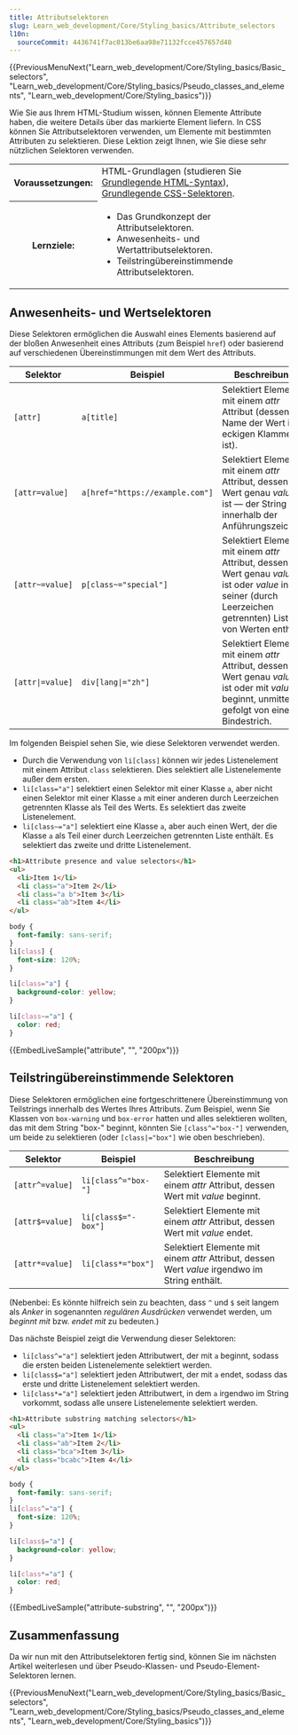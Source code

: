 ```yaml
---
title: Attributselektoren
slug: Learn_web_development/Core/Styling_basics/Attribute_selectors
l10n:
  sourceCommit: 4436741f7ac013be6aa98e71132fcce457657d48
---
```


{{PreviousMenuNext("Learn_web_development/Core/Styling_basics/Basic_selectors", "Learn_web_development/Core/Styling_basics/Pseudo_classes_and_elements", "Learn_web_development/Core/Styling_basics")}}

Wie Sie aus Ihrem HTML-Studium wissen, können Elemente Attribute haben, die weitere Details über das markierte Element liefern. In CSS können Sie Attributselektoren verwenden, um Elemente mit bestimmten Attributen zu selektieren. Diese Lektion zeigt Ihnen, wie Sie diese sehr nützlichen Selektoren verwenden.

<table>
  <tbody>
    <tr>
      <th scope="row">Voraussetzungen:</th>
      <td>
        HTML-Grundlagen (studieren Sie
        <a href="/de/docs/Learn_web_development/Core/Structuring_content/Basic_HTML_syntax"
          >Grundlegende HTML-Syntax</a
        >), <a href="/de/docs/Learn_web_development/Core/Styling_basics/Basic_selectors">Grundlegende CSS-Selektoren</a>.
      </td>
    </tr>
    <tr>
      <th scope="row">Lernziele:</th>
      <td>
        <ul>
          <li>Das Grundkonzept der Attributselektoren.</li>
          <li>Anwesenheits- und Wertattributselektoren.</li>
          <li>Teilstringübereinstimmende Attributselektoren.</li>
        </ul>
      </td>
    </tr>
  </tbody>
</table>

## Anwesenheits- und Wertselektoren

Diese Selektoren ermöglichen die Auswahl eines Elements basierend auf der bloßen Anwesenheit eines Attributs (zum Beispiel `href`) oder basierend auf verschiedenen Übereinstimmungen mit dem Wert des Attributs.

| Selektor         | Beispiel                        | Beschreibung                                                                                                                                                 |
| ---------------- | ------------------------------- | ------------------------------------------------------------------------------------------------------------------------------------------------------------ |
| `[attr]`         | `a[title]`                      | Selektiert Elemente mit einem _attr_ Attribut (dessen Name der Wert in eckigen Klammern ist).                                                                |
| `[attr=value]`   | `a[href="https://example.com"]` | Selektiert Elemente mit einem _attr_ Attribut, dessen Wert genau _value_ ist — der String innerhalb der Anführungszeichen.                                   |
| `[attr~=value]`  | `p[class~="special"]`           | Selektiert Elemente mit einem _attr_ Attribut, dessen Wert genau _value_ ist oder _value_ in seiner (durch Leerzeichen getrennten) Liste von Werten enthält. |
| `[attr\|=value]` | `div[lang\|="zh"]`              | Selektiert Elemente mit einem _attr_ Attribut, dessen Wert genau _value_ ist oder mit _value_ beginnt, unmittelbar gefolgt von einem Bindestrich.            |

Im folgenden Beispiel sehen Sie, wie diese Selektoren verwendet werden.

- Durch die Verwendung von `li[class]` können wir jedes Listenelement mit einem Attribut `class` selektieren. Dies selektiert alle Listenelemente außer dem ersten.
- `li[class="a"]` selektiert einen Selektor mit einer Klasse `a`, aber nicht einen Selektor mit einer Klasse `a` mit einer anderen durch Leerzeichen getrennten Klasse als Teil des Werts. Es selektiert das zweite Listenelement.
- `li[class~="a"]` selektiert eine Klasse `a`, aber auch einen Wert, der die Klasse `a` als Teil einer durch Leerzeichen getrennten Liste enthält. Es selektiert das zweite und dritte Listenelement.

```html live-sample___attribute
<h1>Attribute presence and value selectors</h1>
<ul>
  <li>Item 1</li>
  <li class="a">Item 2</li>
  <li class="a b">Item 3</li>
  <li class="ab">Item 4</li>
</ul>
```

```css live-sample___attribute
body {
  font-family: sans-serif;
}
li[class] {
  font-size: 120%;
}

li[class="a"] {
  background-color: yellow;
}

li[class~="a"] {
  color: red;
}
```

{{EmbedLiveSample("attribute", "", "200px")}}

## Teilstringübereinstimmende Selektoren

Diese Selektoren ermöglichen eine fortgeschrittenere Übereinstimmung von Teilstrings innerhalb des Wertes Ihres Attributs. Zum Beispiel, wenn Sie Klassen von `box-warning` und `box-error` hatten und alles selektieren wollten, das mit dem String "box-" beginnt, könnten Sie `[class^="box-"]` verwenden, um beide zu selektieren (oder `[class|="box"]` wie oben beschrieben).

| Selektor        | Beispiel            | Beschreibung                                                                                   |
| --------------- | ------------------- | ---------------------------------------------------------------------------------------------- |
| `[attr^=value]` | `li[class^="box-"]` | Selektiert Elemente mit einem _attr_ Attribut, dessen Wert mit _value_ beginnt.                |
| `[attr$=value]` | `li[class$="-box"]` | Selektiert Elemente mit einem _attr_ Attribut, dessen Wert mit _value_ endet.                  |
| `[attr*=value]` | `li[class*="box"]`  | Selektiert Elemente mit einem _attr_ Attribut, dessen Wert _value_ irgendwo im String enthält. |

(Nebenbei: Es könnte hilfreich sein zu beachten, dass `^` und `$` seit langem als _Anker_ in sogenannten _regulären Ausdrücken_ verwendet werden, um _beginnt mit_ bzw. _endet mit_ zu bedeuten.)

Das nächste Beispiel zeigt die Verwendung dieser Selektoren:

- `li[class^="a"]` selektiert jeden Attributwert, der mit `a` beginnt, sodass die ersten beiden Listenelemente selektiert werden.
- `li[class$="a"]` selektiert jeden Attributwert, der mit `a` endet, sodass das erste und dritte Listenelement selektiert werden.
- `li[class*="a"]` selektiert jeden Attributwert, in dem `a` irgendwo im String vorkommt, sodass alle unsere Listenelemente selektiert werden.

```html live-sample___attribute-substring
<h1>Attribute substring matching selectors</h1>
<ul>
  <li class="a">Item 1</li>
  <li class="ab">Item 2</li>
  <li class="bca">Item 3</li>
  <li class="bcabc">Item 4</li>
</ul>
```

```css live-sample___attribute-substring
body {
  font-family: sans-serif;
}
li[class^="a"] {
  font-size: 120%;
}

li[class$="a"] {
  background-color: yellow;
}

li[class*="a"] {
  color: red;
}
```

{{EmbedLiveSample("attribute-substring", "", "200px")}}

## Zusammenfassung

Da wir nun mit den Attributselektoren fertig sind, können Sie im nächsten Artikel weiterlesen und über Pseudo-Klassen- und Pseudo-Element-Selektoren lernen.

{{PreviousMenuNext("Learn_web_development/Core/Styling_basics/Basic_selectors", "Learn_web_development/Core/Styling_basics/Pseudo_classes_and_elements", "Learn_web_development/Core/Styling_basics")}}
